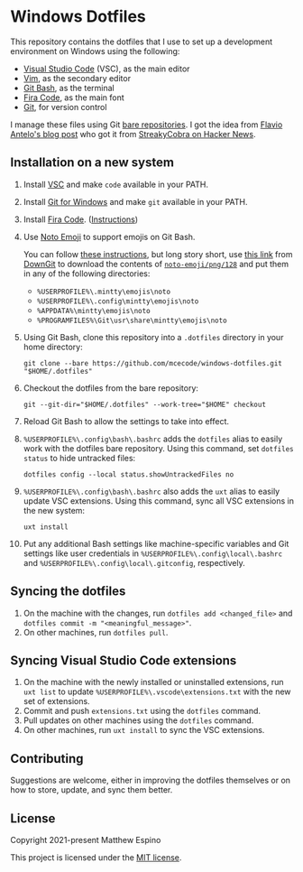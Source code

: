 # Windows Dotfiles

This repository contains the dotfiles that I use to set up a development environment on Windows using the following:

- [Visual Studio Code](https://code.visualstudio.com) (VSC), as the main editor
- [Vim](https://www.vim.org), as the secondary editor
- [Git Bash](https://gitforwindows.org/#bash), as the terminal
- [Fira Code](https://github.com/tonsky/FiraCode), as the main font
- [Git](https://git-scm.com), for version control

I manage these files using Git [bare repositories](https://git-scm.com/docs/gitglossary.html#Documentation/gitglossary.txt-aiddefbarerepositoryabarerepository). I got the idea from [Flavio Antelo's blog post](https://antelo.medium.com/how-to-manage-your-dotfiles-with-git-f7aeed8adf8b) who got it from [StreakyCobra on Hacker News](https://news.ycombinator.com/item?id=11070797).

## Installation on a new system

1. Install [VSC](https://code.visualstudio.com/Download) and make `code` available in your PATH.
2. Install [Git for Windows](https://git-scm.com/download/win) and make `git` available in your PATH.
3. Install [Fira Code](https://github.com/tonsky/FiraCode/releases). ([Instructions](https://github.com/tonsky/FiraCode/wiki/Installing#windows))
4. Use [Noto Emoji](https://github.com/googlefonts/noto-emoji/releases) to support emojis on Git Bash.

   You can follow [these instructions](https://github.com/mintty/mintty/wiki/Tips#installing-emoji-resources), but long story short, use [this link](https://downgit.github.io/#/home?url=https://github.com/googlefonts/noto-emoji/tree/main/png/128) from [DownGit](https://github.com/MinhasKamal/DownGit) to download the contents of [`noto-emoji/png/128`](https://github.com/googlefonts/noto-emoji/tree/main/png/128) and put them in any of the following directories:

   - `%USERPROFILE%\.mintty\emojis\noto`
   - `%USERPROFILE%\.config\mintty\emojis\noto`
   - `%APPDATA%\mintty\emojis\noto`
   - `%PROGRAMFILES%\Git\usr\share\mintty\emojis\noto`

5. Using Git Bash, clone this repository into a `.dotfiles` directory in your home directory:

   ```console
   git clone --bare https://github.com/mcecode/windows-dotfiles.git "$HOME/.dotfiles"
   ```

6. Checkout the dotfiles from the bare repository:

   ```console
   git --git-dir="$HOME/.dotfiles" --work-tree="$HOME" checkout
   ```

7. Reload Git Bash to allow the settings to take into effect.
8. `%USERPROFILE%\.config\bash\.bashrc` adds the `dotfiles` alias to easily work with the dotfiles bare repository. Using this command, set `dotfiles status` to hide untracked files:

   ```console
   dotfiles config --local status.showUntrackedFiles no
   ```

9. `%USERPROFILE%\.config\bash\.bashrc` also adds the `uxt` alias to easily update VSC extensions. Using this command, sync all VSC extensions in the new system:

   ```console
   uxt install
   ```

10. Put any additional Bash settings like machine-specific variables and Git settings like user credentials in `%USERPROFILE%\.config\local\.bashrc` and `%USERPROFILE%\.config\local\.gitconfig`, respectively.

## Syncing the dotfiles

1. On the machine with the changes, run `dotfiles add <changed_file>` and `dotfiles commit -m "<meaningful_message>"`.
2. On other machines, run `dotfiles pull`.

## Syncing Visual Studio Code extensions

1. On the machine with the newly installed or uninstalled extensions, run `uxt list` to update `%USERPROFILE%\.vscode\extensions.txt` with the new set of extensions.
2. Commit and push `extensions.txt` using the `dotfiles` command.
3. Pull updates on other machines using the `dotfiles` command.
4. On other machines, run `uxt install` to sync the VSC extensions.

## Contributing

Suggestions are welcome, either in improving the dotfiles themselves or on how to store, update, and sync them better.

## License

Copyright 2021-present Matthew Espino

This project is licensed under the [MIT license](LICENSE).
